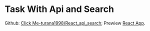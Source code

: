 # Task With Api and Search
Github: [Click Me-turana1998/React_api_search](https://github.com/turana1998/React_api_search);
Prewiew [React App](https://github.com/facebook/create-react-app).


